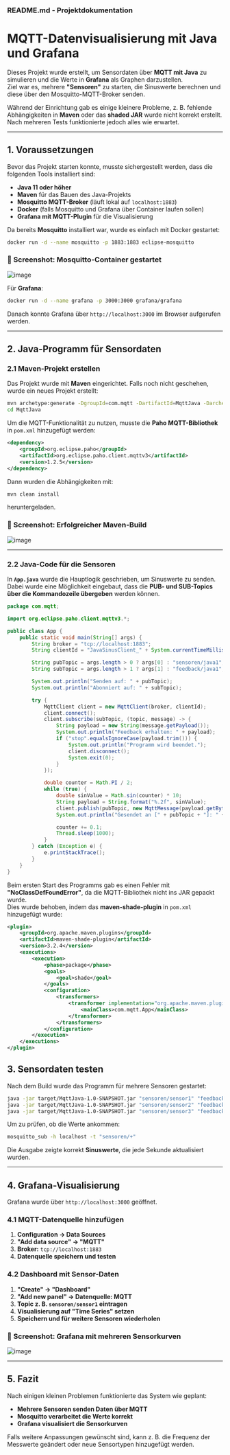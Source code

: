 ### **README.md - Projektdokumentation**

# **MQTT-Datenvisualisierung mit Java und Grafana**

Dieses Projekt wurde erstellt, um Sensordaten über **MQTT mit Java** zu simulieren und die Werte in **Grafana** als Graphen darzustellen.  
Ziel war es, mehrere **"Sensoren"** zu starten, die Sinuswerte berechnen und diese über den Mosquitto-MQTT-Broker senden.

Während der Einrichtung gab es einige kleinere Probleme, z. B. fehlende Abhängigkeiten in **Maven** oder das **shaded JAR** wurde nicht korrekt erstellt. Nach mehreren Tests funktionierte jedoch alles wie erwartet.

---

## **1. Voraussetzungen**
Bevor das Projekt starten konnte, musste sichergestellt werden, dass die folgenden Tools installiert sind:

- **Java 11 oder höher**
- **Maven** für das Bauen des Java-Projekts
- **Mosquitto MQTT-Broker** (läuft lokal auf `localhost:1883`)
- **Docker** (falls Mosquitto und Grafana über Container laufen sollen)
- **Grafana mit MQTT-Plugin** für die Visualisierung

Da bereits **Mosquitto** installiert war, wurde es einfach mit Docker gestartet:
```bash
docker run -d --name mosquitto -p 1883:1883 eclipse-mosquitto
```
### **🔻 Screenshot: Mosquitto-Container gestartet**
![image](https://github.com/user-attachments/assets/d94e87f7-cab4-4d19-958b-402e96738810)


Für **Grafana**:
```bash
docker run -d --name grafana -p 3000:3000 grafana/grafana
```
Danach konnte Grafana über `http://localhost:3000` im Browser aufgerufen werden.

---

## **2. Java-Programm für Sensordaten**
### **2.1 Maven-Projekt erstellen**
Das Projekt wurde mit **Maven** eingerichtet. Falls noch nicht geschehen, wurde ein neues Projekt erstellt:
```bash
mvn archetype:generate -DgroupId=com.mqtt -DartifactId=MqttJava -DarchetypeArtifactId=maven-archetype-quickstart -DinteractiveMode=false
cd MqttJava
```
Um die MQTT-Funktionalität zu nutzen, musste die **Paho MQTT-Bibliothek** in `pom.xml` hinzugefügt werden:
```xml
<dependency>
    <groupId>org.eclipse.paho</groupId>
    <artifactId>org.eclipse.paho.client.mqttv3</artifactId>
    <version>1.2.5</version>
</dependency>
```
Dann wurden die Abhängigkeiten mit:
```bash
mvn clean install
```
heruntergeladen.

### **🔻 Screenshot: Erfolgreicher Maven-Build**
![image](https://github.com/user-attachments/assets/12d72ced-8804-4ab1-8dcb-8ca5fb0d04b7)


---

### **2.2 Java-Code für die Sensoren**
In **`App.java`** wurde die Hauptlogik geschrieben, um Sinuswerte zu senden.  
Dabei wurde eine Möglichkeit eingebaut, dass die **PUB- und SUB-Topics über die Kommandozeile übergeben** werden können.

```java
package com.mqtt;

import org.eclipse.paho.client.mqttv3.*;

public class App {
    public static void main(String[] args) {
        String broker = "tcp://localhost:1883";
        String clientId = "JavaSinusClient_" + System.currentTimeMillis();

        String pubTopic = args.length > 0 ? args[0] : "sensoren/java1";
        String subTopic = args.length > 1 ? args[1] : "feedback/java1";

        System.out.println("Senden auf: " + pubTopic);
        System.out.println("Abonniert auf: " + subTopic);

        try {
            MqttClient client = new MqttClient(broker, clientId);
            client.connect();
            client.subscribe(subTopic, (topic, message) -> {
                String payload = new String(message.getPayload());
                System.out.println("Feedback erhalten: " + payload);
                if ("stop".equalsIgnoreCase(payload.trim())) {
                    System.out.println("Programm wird beendet.");
                    client.disconnect();
                    System.exit(0);
                }
            });

            double counter = Math.PI / 2;
            while (true) {
                double sinValue = Math.sin(counter) * 10;
                String payload = String.format("%.2f", sinValue);
                client.publish(pubTopic, new MqttMessage(payload.getBytes()));
                System.out.println("Gesendet an [" + pubTopic + "]: " + payload);

                counter += 0.1;
                Thread.sleep(1000);
            }
        } catch (Exception e) {
            e.printStackTrace();
        }
    }
}
```

Beim ersten Start des Programms gab es einen Fehler mit **"NoClassDefFoundError"**, da die MQTT-Bibliothek nicht ins JAR gepackt wurde.  
Dies wurde behoben, indem das **maven-shade-plugin** in `pom.xml` hinzugefügt wurde:
```xml
<plugin>
    <groupId>org.apache.maven.plugins</groupId>
    <artifactId>maven-shade-plugin</artifactId>
    <version>3.2.4</version>
    <executions>
        <execution>
            <phase>package</phase>
            <goals>
                <goal>shade</goal>
            </goals>
            <configuration>
                <transformers>
                    <transformer implementation="org.apache.maven.plugins.shade.resource.ManifestResourceTransformer">
                        <mainClass>com.mqtt.App</mainClass>
                    </transformer>
                </transformers>
            </configuration>
        </execution>
    </executions>
</plugin>
```

## **3. Sensordaten testen**
Nach dem Build wurde das Programm für mehrere Sensoren gestartet:

```bash
java -jar target/MqttJava-1.0-SNAPSHOT.jar "sensoren/sensor1" "feedback/sensor1"
java -jar target/MqttJava-1.0-SNAPSHOT.jar "sensoren/sensor2" "feedback/sensor2"
java -jar target/MqttJava-1.0-SNAPSHOT.jar "sensoren/sensor3" "feedback/sensor3"
```
Um zu prüfen, ob die Werte ankommen:
```bash
mosquitto_sub -h localhost -t "sensoren/+"
```
Die Ausgabe zeigte korrekt **Sinuswerte**, die jede Sekunde aktualisiert wurden.

---

## **4. Grafana-Visualisierung**
Grafana wurde über `http://localhost:3000` geöffnet.

### **4.1 MQTT-Datenquelle hinzufügen**
1. **Configuration → Data Sources**  
2. **"Add data source" → "MQTT"**  
3. **Broker:** `tcp://localhost:1883`  
4. **Datenquelle speichern und testen**

### **4.2 Dashboard mit Sensor-Daten**
1. **"Create" → "Dashboard"**  
2. **"Add new panel" → Datenquelle: MQTT**  
3. **Topic z. B. `sensoren/sensor1` eintragen**  
4. **Visualisierung auf "Time Series" setzen**  
5. **Speichern und für weitere Sensoren wiederholen**

### **🔻 Screenshot: Grafana mit mehreren Sensorkurven**
![image](https://github.com/user-attachments/assets/06ec6d3a-4afd-4c08-b318-022622ffceb1)


---

## **5. Fazit**
Nach einigen kleinen Problemen funktionierte das System wie geplant:
- **Mehrere Sensoren senden Daten über MQTT**
- **Mosquitto verarbeitet die Werte korrekt**
- **Grafana visualisiert die Sensorkurven**

Falls weitere Anpassungen gewünscht sind, kann z. B. die Frequenz der Messwerte geändert oder neue Sensortypen hinzugefügt werden.
